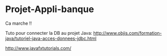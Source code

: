 # Projet-Appli-banque


Ca marche !!

Tuto pour connecter la DB au projet Java:
http://www.objis.com/formation-java/tutoriel-java-acces-donnees-jdbc.html


http://www.javafxtutorials.com/
